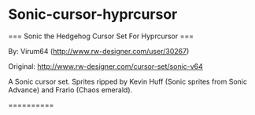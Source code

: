 # Sonic-cursor-hyprcursor
 === Sonic the Hedgehog Cursor Set For Hyprcursor ===

By: Virum64 (http://www.rw-designer.com/user/30267)

Original: http://www.rw-designer.com/cursor-set/sonic-v64

A Sonic cursor set. Sprites ripped by Kevin Huff (Sonic sprites from Sonic Advance) and Frario (Chaos emerald).

==========

